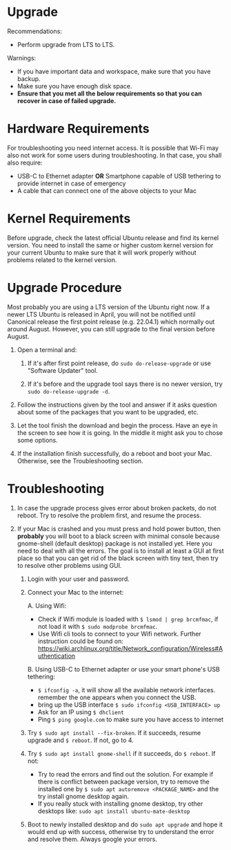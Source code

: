 # Upgrade

Recommendations:

* Perform upgrade from LTS to LTS.

Warnings:

* If you have important data and workspace, make sure that you have backup.
* Make sure you have enough disk space.
* **Ensure that you met all the below requirements so that you can recover in case of failed upgrade.**

# Hardware Requirements

For troubleshooting you need internet access. It is possible that Wi-Fi may also not work for some users during troubleshooting. In that case, you shall also require:

* USB-C to Ethernet adapter **OR** Smartphone capable of USB tethering to provide internet in case of emergency
* A cable that can connect one of the above objects to your Mac

# Kernel Requirements

Before upgrade, check the latest official Ubuntu release and find its kernel version. You need to install the same or higher custom kernel version for your current Ubuntu to make sure that it will work properly without problems related to the kernel version.

# Upgrade Procedure

Most probably you are using a LTS version of the Ubuntu right now. If a newer LTS Ubuntu is released in April, you will not be notified until Canonical release the first point release (e.g. 22.04.1) which normally out around August. However, you can still upgrade to the final version before August.

1. Open a terminal and:

    1. If it's after first point release, do `sudo do-release-upgrade` or use "Software Updater" tool.

    2. If it's before and the upgrade tool says there is no newer version, try `sudo do-release-upgrade -d`.
  
2. Follow the instructions given by the tool and answer if it asks question about some of the packages that you want to be upgraded, etc.
3. Let the tool finish the download and begin the process. Have an eye in the screen to see how it is going. In the middle it might ask you to chose some options.
4. If the installation finish successfully, do a reboot and boot your Mac. Otherwise, see the Troubleshooting section.

# Troubleshooting

1. In case the upgrade process gives error about broken packets, do not reboot. Try to resolve the problem first, and resume the process.
2. If your Mac is crashed and you must press and hold power button, then **probably** you will boot to a black screen with minimal console because gnome-shell (default desktop) package is not installed yet. Here you need to deal with all the errors.
The goal is to install at least a GUI at first place so that you can get rid of the black screen with tiny text, then try to resolve other problems using GUI.

    1. Login with your user and password.

    2. Connect your Mac to the internet:

        A. Using Wifi:
        * Check if Wifi module is loaded with `$ lsmod | grep brcmfmac`, if not load it with `$ sudo modprobe brcmfmac`.
        * Use Wifi cli tools to connect to your Wifi network. Further instruction could be found on: https://wiki.archlinux.org/title/Network_configuration/Wireless#Authentication

        B. Using USB-C to Ethernet adapter or use your smart phone's USB tethering:
        * `$ ifconfig -a`, it will show all the available network interfaces. remember the one appears when you connect the USB.
        * bring up the USB interface `$ sudo ifconfig <USB_INTERFACE> up`
        * Ask for an IP using `$ dhclient`
        * Ping `$ ping google.com` to make sure you have access to internet

    3. Try `$ sudo apt install --fix-broken`. If it succeeds, resume upgrade and `$ reboot`. If not, go to 4.
    4. Try `$ sudo apt install gnome-shell` if it succeeds, do `$ reboot`. If not:
        * Try to read the errors and find out the solution. For example if there is conflict between package version, try to remove the installed one by `$ sudo apt autoremove <PACKAGE_NAME>` and the try install gnome desktop again.
        * If you really stuck with installing gnome desktop, try other desktops like: `sudo apt install ubuntu-mate-desktop`

    5. Boot to newly installed desktop and do `sudo apt upgrade` and hope it would end up with success, otherwise try to understand the error and resolve them. Always google your errors.

